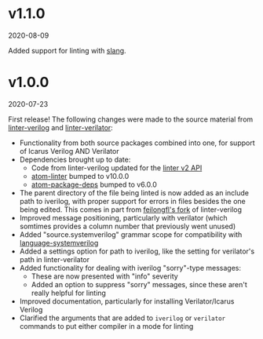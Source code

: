 # v1.1.0
2020-08-09

Added support for linting with [slang](https://sv-lang.com/).

# v1.0.0
2020-07-23

First release! The following changes were made to the source material from [linter-verilog](https://github.com/manucorporat/linter-verilog) and [linter-verilator](https://github.com/patstew/linter-verilator):

- Functionality from both source packages combined into one, for support of Icarus Verilog AND Verilator
- Dependencies brought up to date:
    - Code from linter-verilog updated for the [linter v2 API](https://github.com/steelbrain/linter/blob/v2.3.0/docs/guides/upgrading-to-standard-linter-v2.md)
    - [atom-linter](https://github.com/steelbrain/atom-linter) bumped to v10.0.0
    - [atom-package-deps](https://github.com/steelbrain/package-deps/blob/master/package.json) bumped to v6.0.0
- The parent directory of the file being linted is now added as an include path to iverilog, with proper support for errors in files besides the one being edited. This comes in part from [feilongfl's fork](https://github.com/feilongfl/linter-verilog) of linter-verilog
- Improved message positioning, particularly with verilator (which somtimes provides a column number that previously went unused)
- Added "source.systemverilog" grammar scope for compatibility with [language-systemverilog](https://atom.io/packages/language-systemverilog)
- Added a settings option for path to iverilog, like the setting for verilator's path in linter-verilator
- Added functionality for dealing with iverilog "sorry"-type messages:
    - These are now presented with "info" severity
    - Added an option to suppress "sorry" messages, since these aren't really helpful for linting
- Improved documentation, particularly for installing Verilator/Icarus Verilog
- Clarified the arguments that are added to ```iverilog``` or ```verilator``` commands to put either compiler in a mode for linting
